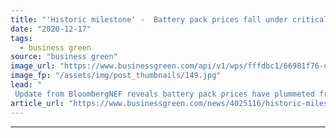 ```yaml
---
title: "'Historic milestone' -  Battery pack prices fall under critical $100/kWh mark for first time"
date: "2020-12-17"
tags: 
  - business green
source: "business green"
image_url: "https://www.businessgreen.com/api/v1/wps/fffdbc1/66981f76-df30-4f9a-945c-babb85aa448a/8/EV-Charging-185x114.jpg"
image_fp: "/assets/img/post_thumbnails/149.jpg"
lead: "
 Update from BloombergNEF reveals battery pack prices have plummeted from $1,100 per kWh in 2010 to $137 per kWh in 2020, powered by soaring EV sales, cheaper materials, and manufacturing and tech innovation ..."
article_url: "https://www.businessgreen.com/news/4025116/historic-milestone-battery-pack-prices-fall-critical-usd100-kwh-mark"
---
```


---
